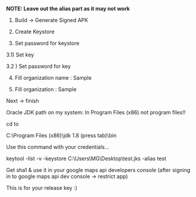
**NOTE: Leave out the alias part as it may not work**

1) Build -> Generate Signed APK

2) Create Keystore

3) Set password for keystore

3.1) Set key  

3.2 ) Set password for key

4) Fill organization name : Sample

5) Fill organization : Sample


Next -> finish

Oracle JDK path on my system: In Program Files (x86) not program files!!

cd to 

C:\Program Files (x86)\jdk 1.8 (press tab)\bin

Use this command with your credentials...

keytool -list -v -keystore C:\Users\MG\Desktop\test.jks -alias test

Get sha1 & use it in your google maps api developers console (after signing in to google maps api dev console -> restrict app)

This is for your release key :)


